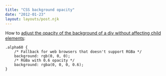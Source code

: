```yaml
---
title: "CSS background opacity"
date: "2012-01-23"
layout: layouts/post.njk
---
```


How to [adjust the opacity of the background of a div without affecting child elements](http://robertnyman.com/2010/01/11/css-background-transparency-without-affecting-child-elements-through-rgba-and-filters/):

```
.alpha60 {
    /* Fallback for web browsers that doesn't support RGBa */
    background: rgb(0, 0, 0);
    /* RGBa with 0.6 opacity */
    background: rgba(0, 0, 0, 0.6);
}
```
